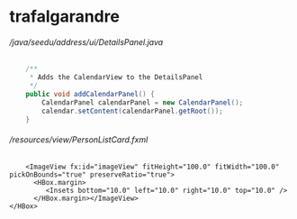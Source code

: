 # trafalgarandre
###### /java/seedu/address/ui/DetailsPanel.java
``` java
    /**
     * Adds the CalendarView to the DetailsPanel
     */
    public void addCalendarPanel() {
        CalendarPanel calendarPanel = new CalendarPanel();
        calendar.setContent(calendarPanel.getRoot());
    }

```
###### /resources/view/PersonListCard.fxml
``` fxml
    <ImageView fx:id="imageView" fitHeight="100.0" fitWidth="100.0" pickOnBounds="true" preserveRatio="true">
      <HBox.margin>
         <Insets bottom="10.0" left="10.0" right="10.0" top="10.0" />
      </HBox.margin></ImageView>
</HBox>
```
